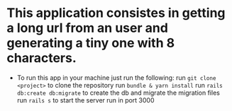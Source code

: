 # This application consistes in getting a long url from an user and generating a tiny one with 8 characters.

  * To run this app in your machine just run the following:
  run `git clone <project>` to clone the repository
  run `bundle & yarn install`
  run `rails db:create db:migrate` to create the db and migrate the migration files
  run `rails s` to start the server run in port 3000
